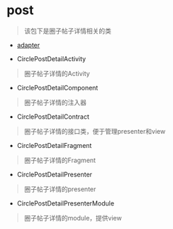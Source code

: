 # post
> 该包下是圈子帖子详情相关的类

- [adapter](./adapter)

- CirclePostDetailActivity
> 圈子帖子详情的Activity

- CirclePostDetailComponent
> 圈子帖子详情的注入器

- CirclePostDetailContract
> 圈子帖子详情的接口类，便于管理presenter和view

- CirclePostDetailFragment
> 圈子帖子详情的Fragment

- CirclePostDetailPresenter
> 圈子帖子详情的presenter

- CirclePostDetailPresenterModule
> 圈子帖子详情的module，提供view